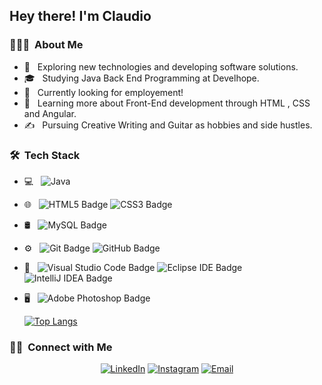 
<h2> Hey there! I'm Claudio</h2>
<h3> 👨🏻‍💻 &nbsp;About Me </h3>

- 🤔 &nbsp; Exploring new technologies and developing software solutions.
- 🎓 &nbsp; Studying Java Back End Programming at Develhope.
- 💼 &nbsp; Currently looking for employement!
- 🌱 &nbsp; Learning more about Front-End development through HTML , CSS and Angular.
- ✍️ &nbsp; Pursuing Creative Writing and Guitar as hobbies and side hustles.

<h3> 🛠 &nbsp;Tech Stack</h3>

- 💻 &nbsp;
  ![Java](https://img.shields.io/badge/-Java-333333?style=flat&logo=Java&logoColor=007396)
- 🌐 &nbsp;
  ![HTML5 Badge](https://img.shields.io/badge/HTML5-E34F26?logo=html5&logoColor=fff&style=flat)
  ![CSS3 Badge](https://img.shields.io/badge/CSS3-1572B6?logo=css3&logoColor=fff&style=flat)
- 🛢 &nbsp;
 ![MySQL Badge](https://img.shields.io/badge/MySQL-4479A1?logo=mysql&logoColor=fff&style=flat)
- ⚙️ &nbsp;
   ![Git Badge](https://img.shields.io/badge/Git-F05032?logo=git&logoColor=fff&style=flat)
  ![GitHub Badge](https://img.shields.io/badge/GitHub-181717?logo=github&logoColor=fff&style=flat)
- 🔧 &nbsp;
![Visual Studio Code Badge](https://img.shields.io/badge/Visual%20Studio%20Code-007ACC?logo=visualstudiocode&logoColor=fff&style=flat)
  ![Eclipse IDE Badge](https://img.shields.io/badge/Eclipse%20IDE-2C2255?logo=eclipseide&logoColor=fff&style=flat)
  ![IntelliJ IDEA Badge](https://img.shields.io/badge/IntelliJ%20IDEA-000?logo=intellijidea&logoColor=fff&style=flat)
- 🖥 &nbsp;
 ![Adobe Photoshop Badge](https://img.shields.io/badge/Adobe%20Photoshop-31A8FF?logo=adobephotoshop&logoColor=fff&style=flat)

  [![Top Langs](https://github-readme-stats.vercel.app/api/top-langs/?username=anuraghazra&layout=donut)](https://github.com/anuraghazra/github-readme-stats)


<h3> 🤝🏻 &nbsp;Connect with Me </h3>

<p align="center">
<a  href="https://www.linkedin.com/in/claudio-nuccio-0796322a5/"><img alt="LinkedIn" src="https://img.shields.io/badge/LinkedIn-Claudio%20Nuccio-blue?style=flat-square&logo=linkedin"></a>
<a  href="https://www.instagram.com/claudio_nuccio?igshid=YTQwZjQ0Nml0OA=="><img alt="Instagram" src="https://img.shields.io/badge/Instagram-claudio_nuccio-blue?style=flat-square&logo=instagram"></a>
<a  href="mailto:nuccio.claudio98@gmail.com"><img alt="Email" src="https://img.shields.io/badge/Email-nuccio.claudio98@gmail.com-blue?style=flat-square&logo=gmail"></a>
</p>

